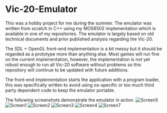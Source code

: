 # Vic-20-Emulator
This was a hobby project for me during the summer. The emulator was written from scratch in C++ using my MOS6502 implementation which is available in one of my repositories. The emulator is largely based on old technical documents and prior published analysis regarding the Vic-20. 

The SDL + OpenGL front-end implementation is a bit messy but it should be regarded as a prototype more than anything else. Most games will run fine on the current implementation, however, the implementation is not yet robust enough to run all Vic-20 software without problems so this repository will continue to be updated with future additions.

The front-end implementation starts the application with a program loader, this was specifically written to avoid using os-specific or too much third party dependent code to keep the emulator portable.

The following screenshots demonstrate the emulator in action.
![Screen5](http://i.imgur.com/9a1JfGN.png)
![Screen1](http://i.imgur.com/owgH1sA.png)
![Screen2](http://i.imgur.com/qo5oudc.png)
![Screen3](http://i.imgur.com/bG6h4f2.png)
![Screen4](http://i.imgur.com/gRnpHGm.png)
![Screen7](http://i.imgur.com/4hd368E.png)
